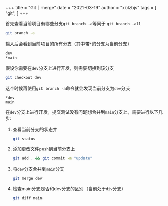 +++
title = "Git｜merge"
date = "2021-03-19"
author = "xblzbjs"
tags = [
    "git",
]
+++

首先查看当前项目有哪些分支`git branch -a`等同于 `git branch -all`

```bash
git branch -a 
```

输入后会看到当前项目的所有分支（其中带`*`的分支为当前分支）

```bash
dev
*main
```

假设你需要在`dev`分支上进行开发，则需要切换到该分支

```bash
git checkout dev
```

这个时候再使用`git branch -a`命令就会发现当前分支为`dev`分支

```git
*dev
main
```

在`dev`分支上进行开发，提交测试没有问题想合并到`main`分支上，需要进行以下几步:

1. 查看当前分支的状态并

   ```bash
   git status
   ```

2. 添加更改文件`push`到当前分支上

   ```bash
   git add . && git commit -m "update"
   ```

3. 将`dev`分支合并到`main`分支

   ```bash
   git merge dev
   ```

4. 检查main分支是否和dev分支的区别（当前处于`div`分支）

   ```bash
   git diff main
   ```

